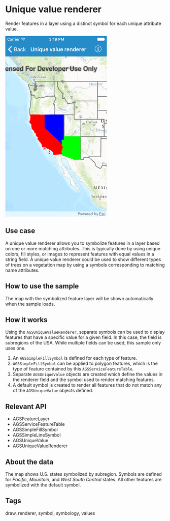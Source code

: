 # Unique value renderer

Render features in a layer using a distinct symbol for each unique attribute value.

![Image of unique value renderer](unique-value-renderer.png)

## Use case

A unique value renderer allows you to symbolize features in a layer based on one or more matching attributes. This is typically done by using unique colors, fill styles, or images to represent features with equal values in a string field. A unique value renderer could be used to show different types of trees on a vegetation map by using a symbols corresponding to matching name attributes.

## How to use the sample

The map with the symbolized feature layer will be shown automatically when the sample loads.

## How it works

Using the `AGSUniqueValueRenderer`, separate symbols can be used to display features that have a specific value for a given field. In this case, the field is subregions of the USA. While multiple fields can be used, this sample only uses one.

1. An `AGSSimpleFillSymbol` is defined for each type of feature.
2. `AGSSimpleFillSymbol` can be applied to polygon features, which is the type of feature contained by this `AGSServiceFeatureTable`.
3. Separate `AGSUniqueValue` objects are created which define the values in the renderer field and the symbol used to render matching features.
4. A default symbol is created to render all features that do not match any of the `AGSUniqueValue` objects defined.

## Relevant API

* AGSFeatureLayer
* AGSServiceFeatureTable
* AGSSimpleFillSymbol
* AGSSimpleLineSymbol
* AGSUniqueValue
* AGSUniqueValueRenderer

## About the data

The map shows U.S. states symbolized by subregion. Symbols are defined for *Pacific*, *Mountain*, and *West South Central* states. All other features are symbolized with the default symbol.

## Tags

draw, renderer, symbol, symbology, values

